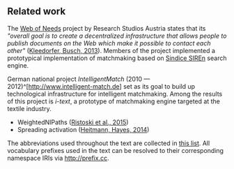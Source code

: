 ## Related work

The [Web of Needs](https://github.com/researchstudio-sat/webofneeds) project by Research Studios Austria states that its *"overall goal is to create a decentralized infrastructure that allows people to publish documents on the Web which make it possible to contact each other"* ([Kleedorfer, Busch, 2013](#Kleedorfer2013)).
Members of the project implemented a prototypical implementation of matchmaking based on [Sindice SIREn](http://www.sindicetech.com/siren.html) search engine.

German national project *IntelligentMatch* (2010 — 2012)^[<http://www.intelligent-match.de>] set as its goal to build up technological infrastructure for intelligent matchmaking.
Among the results of this project is *i-text*, a prototype of matchmaking engine targeted at the textile industry.

* WeightedNIPaths ([Ristoski et al., 2015](#Ristoski2015))
* Spreading activation ([Heitmann, Hayes, 2014](#Heitmann2014))

<!--
TODO: (much of related work can be lifted from D9a.1.1)
- GoodRelations: gr:seeks, demand as ideal gr:Offering <http://wiki.goodrelations-vocabulary.org/Cookbook/Seeks>
- LOTED
- LOTED2
- PPROC
- MOLDEAS
- Euroalert
-->

<!-- General note at the end of the introcution chapter -->

The abbreviations used throughout the text are collected in [this list](#abbreviations). 
All vocabulary prefixes used in the text can be resolved to their corresponding namespace IRIs via <http://prefix.cc>.
